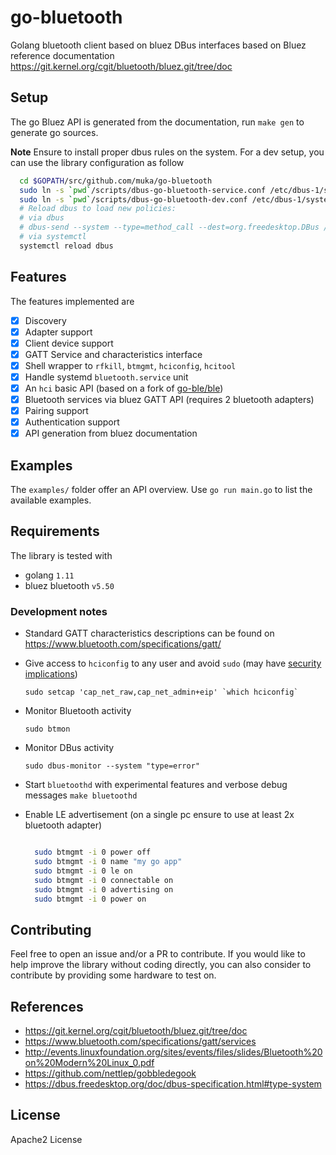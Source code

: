 # go-bluetooth

Golang bluetooth client based on bluez DBus interfaces based on Bluez reference documentation https://git.kernel.org/cgit/bluetooth/bluez.git/tree/doc

## Setup

The go Bluez API is generated from the documentation, run `make gen` to generate go sources.

**Note** Ensure to install proper dbus rules on the system. For a dev setup, you can use the library configuration as follow

```sh
  cd $GOPATH/src/github.com/muka/go-bluetooth
  sudo ln -s `pwd`/scripts/dbus-go-bluetooth-service.conf /etc/dbus-1/system.d/
  sudo ln -s `pwd`/scripts/dbus-go-bluetooth-dev.conf /etc/dbus-1/system.d/
  # Reload dbus to load new policies:
  # via dbus
  # dbus-send --system --type=method_call --dest=org.freedesktop.DBus / org.freedesktop.DBus.ReloadConfig
  # via systemctl
  systemctl reload dbus

```

## Features

The features implemented are

- [x] Discovery
- [x] Adapter support
- [x] Client device support
- [x] GATT Service and characteristics interface
- [x] Shell wrapper to `rfkill`, `btmgmt`, `hciconfig`, `hcitool`
- [x] Handle systemd `bluetooth.service` unit
- [x] An `hci` basic API (based on a fork of [go-ble/ble](https://github.com/muka/ble))
- [x] Bluetooth services via bluez GATT API (requires 2 bluetooth adapters)
- [x] Pairing support
- [x] Authentication support
- [x] API generation from bluez documentation

## Examples

The `examples/` folder offer an API overview. Use `go run main.go` to list the available examples.

## Requirements

The library is tested with

- golang `1.11`
- bluez bluetooth `v5.50`

### Development notes

-  Standard GATT characteristics descriptions can be found on https://www.bluetooth.com/specifications/gatt/

-   Give access to `hciconfig` to any user and avoid `sudo` (may have [security implications](https://www.insecure.ws/linux/getcap_setcap.html))

    ```
    sudo setcap 'cap_net_raw,cap_net_admin+eip' `which hciconfig`
    ```
- Monitor Bluetooth activity

  `sudo btmon`

- Monitor DBus activity

    `sudo dbus-monitor --system "type=error"`

- Start `bluetoothd` with experimental features and verbose debug messages `make bluetoothd`

- Enable LE advertisement (on a single pc ensure to use at least 2x bluetooth adapter)

  ```bash

    sudo btmgmt -i 0 power off
    sudo btmgmt -i 0 name "my go app"
    sudo btmgmt -i 0 le on    
    sudo btmgmt -i 0 connectable on
    sudo btmgmt -i 0 advertising on
    sudo btmgmt -i 0 power on

  ```

## Contributing

Feel free to open an issue and/or a PR to contribute. If you would like to help improve the library without coding directly, you can also consider to contribute by providing some hardware to test on.

## References

- https://git.kernel.org/cgit/bluetooth/bluez.git/tree/doc
- https://www.bluetooth.com/specifications/gatt/services
- http://events.linuxfoundation.org/sites/events/files/slides/Bluetooth%20on%20Modern%20Linux_0.pdf
- https://github.com/nettlep/gobbledegook
- https://dbus.freedesktop.org/doc/dbus-specification.html#type-system

## License

Apache2 License

